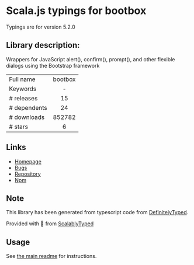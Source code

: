 
# Scala.js typings for bootbox

Typings are for version 5.2.0

## Library description:
Wrappers for JavaScript alert(), confirm(), prompt(), and other flexible dialogs using the Bootstrap framework

|                    |                 |
| ------------------ | :-------------: |
| Full name          | bootbox |
| Keywords           | - |
| # releases         | 15 |
| # dependents       | 24 |
| # downloads        | 852782 |
| # stars            | 6 |

## Links
- [Homepage](https://github.com/makeusabrew/bootbox#readme)
- [Bugs](https://github.com/makeusabrew/bootbox/issues)
- [Repository](https://github.com/makeusabrew/bootbox)
- [Npm](https://www.npmjs.com/package/bootbox)
    


## Note
This library has been generated from typescript code from [DefinitelyTyped](https://definitelytyped.org).

Provided with :purple_heart: from [ScalablyTyped](https://github.com/oyvindberg/ScalablyTyped)

## Usage
See [the main readme](../../readme.md) for instructions.


